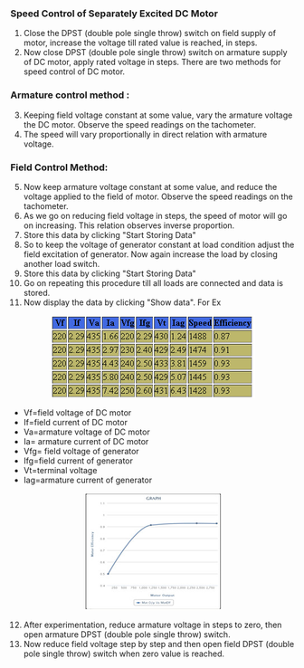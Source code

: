 ### Speed Control of Separately Excited DC Motor
 
1. Close the DPST (double pole single throw) switch on field supply of motor, increase the voltage till rated value is reached, in steps.
2. Now close DPST (double pole single throw) switch on armature supply of DC motor, apply rated voltage in steps.
There are two methods for speed control of DC motor.

### Armature control method :
3. Keeping field voltage constant at some value, vary the armature voltage the DC motor. Observe the speed readings on the tachometer.
4. The speed will vary proportionally in direct relation with armature voltage.

### Field Control Method:
5. Now keep armature voltage constant at some value, and reduce the voltage applied to the field of motor. Observe the speed readings on the tachometer.
6. As we go on reducing field voltage in steps, the speed of motor will go on increasing. This relation observes inverse proportion.
7. Store this data by clicking "Start Storing Data"
8. So to keep the voltage of generator constant at load condition adjust the field excitation of generator.
Now again increase the load by closing another load switch.
9. Store this data by clicking "Start Storing Data"
10. Go on repeating this procedure till all loads are connected and data is stored.
11. Now display the data by clicking "Show data". For Ex
 <center><img src="Images/img1.jpeg" title="" /></center>
 
* Vf=field voltage of DC motor
* If=field current of DC motor
* Va=armature voltage of DC motor
* Ia= armature current of DC motor
* Vfg= field voltage of generator
* Ifg=field current of generator
* Vt=terminal voltage
* Iag=armature current of generator

 <center><img src="Images/img2.jpeg" title="" /></center>
 
12. After experimentation, reduce armature voltage in steps to zero, then open armature DPST (double pole single throw) switch.
13. Now reduce field voltage step by step and then open field DPST (double pole single throw) switch when zero value is reached.




